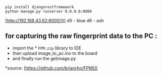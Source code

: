 
```
pip install djangorestframework
python manage.py runserver 0.0.0.0:8000
```

[http://192.168.43.62:8000/]()
d5 - blue
d6 - ash

## for capturing the raw fingerprint data to the PC :

* import the * ``FPM.zip`` library to IDE
* then upload image_to_pc.ino to the board
* and finally run the getimage.py

*source: [https://github.com/brianrho/FPM]()
